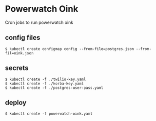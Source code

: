 Powerwatch Oink
===============

Cron jobs to run powerwatch oink

## config files

```
$ kubectl create configmap config --from-file=postgres.json --from-fil=oink.json
```

## secrets

```
$ kubectl create -f ./twilio-key.yaml
$ kubectl create -f ./korba-key.yaml
$ kubectl create -f ./postgres-user-pass.yaml
```

## deploy
```
$ kubectl create -f powerwatch-oink.yaml
```
